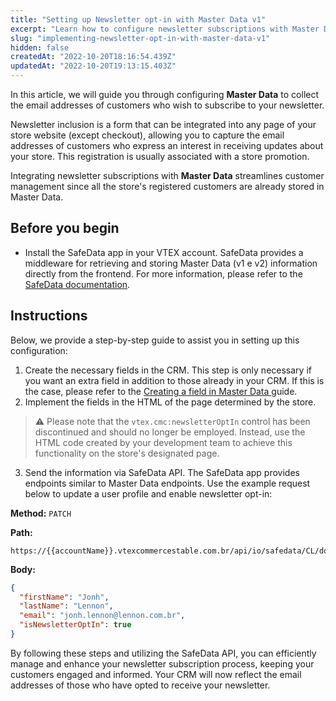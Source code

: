 ```yaml
---
title: "Setting up Newsletter opt-in with Master Data v1"
excerpt: "Learn how to configure newsletter subscriptions with Master Data v1."
slug: "implementing-newsletter-opt-in-with-master-data-v1"
hidden: false
createdAt: "2022-10-20T18:16:54.439Z"
updatedAt: "2022-10-20T19:13:15.403Z"
---
```


In this article, we will guide you through configuring **Master Data** to collect the email addresses of customers who wish to subscribe to your newsletter. 

Newsletter inclusion is a form that can be integrated into any page of your store website (except checkout), allowing you to capture the email addresses of customers who express an interest in receiving updates about your store. This registration is usually associated with a store promotion.

Integrating newsletter subscriptions with **Master Data** streamlines customer management since all the store's registered customers are already stored in Master Data.

## Before you begin

- Install the SafeData app in your VTEX account. SafeData provides a middleware for retrieving and storing Master Data (v1 e v2) information directly from the frontend. For more information, please refer to the [SafeData documentation](https://developers.vtex.com/docs/apps/vtex.safedata).

## Instructions

Below, we provide a step-by-step guide to assist you in setting up this configuration:

1. Create the necessary fields in the CRM. This step is only necessary if you want an extra field in addition to those already in your CRM. If this is the case, please refer to the [Creating a field in Master Data
](https://help.vtex.com/tutorial/how-can-i-create-field-in-master-data) guide.
2. Implement the fields in the HTML of the page determined by the store.
  >⚠️ Please note that the `vtex.cmc:newsletterOptIn` control has been discontinued and should no longer be employed. Instead, use the HTML code created by your development team to achieve this functionality on the store's designated page.
3. Send the information via SafeData API. The SafeData app provides endpoints similar to Master Data endpoints. Use the example request below to update a user profile and enable newsletter opt-in:

**Method:** `PATCH`

**Path:**

```
https://{{accountName}}.vtexcommercestable.com.br/api/io/safedata/CL/documents/{{documentId}}
```

**Body:**
```json
{
  "firstName": "Jonh",
  "lastName": "Lennon",
  "email": "jonh.lennon@lennon.com.br",
  "isNewsletterOptIn": true
}
```

By following these steps and utilizing the SafeData API, you can efficiently manage and enhance your newsletter subscription process, keeping your customers engaged and informed. Your CRM will now reflect the email addresses of those who have opted to receive your newsletter.

